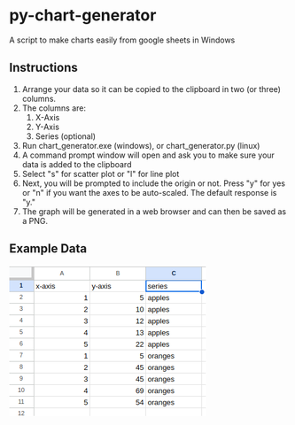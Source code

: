 # py-chart-generator

A script to make charts easily from google sheets in Windows

## Instructions

1. Arrange your data so it can be copied to the clipboard in two (or three) columns.
2. The columns are:
    1. X-Axis
    2. Y-Axis
    3. Series (optional)
3. Run chart_generator.exe (windows), or chart_generator.py (linux)
4. A command prompt window will open and ask you to make sure your data is added to the clipboard
5. Select "s" for scatter plot or "l" for line plot
6. Next, you will be prompted to include the origin or not. Press "y" for yes or "n" if you want the axes to be auto-scaled. The default response is "y."
7. The graph will be generated in a web browser and can then be saved as a PNG.

## Example Data

![Example Data](example_data.png)
